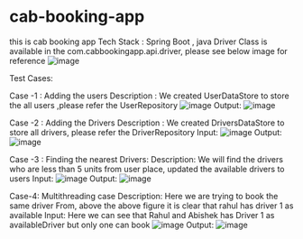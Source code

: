 # cab-booking-app
this is cab booking app
Tech Stack : Spring Boot , java
Driver Class is available in the com.cabbookingapp.api.driver, please see below image for reference
![image](https://github.com/appinikrishnachaitanya/cab-booking-app/assets/31736263/54d41935-fedf-4c5c-af7f-2b2c2108ee4c)

Test Cases:

Case -1 : Adding the users 
Description : 
We created UserDataStore to store the all users ,please refer the UserRepository 
![image](https://github.com/appinikrishnachaitanya/cab-booking-app/assets/31736263/33312585-b23c-4b44-9c7e-c3558c3753b5)
Output:
![image](https://github.com/appinikrishnachaitanya/cab-booking-app/assets/31736263/3330ffca-e99b-4616-b58d-f112fbd782cf)

Case -2 : Adding the Drivers
Description :
We created  DriversDataStore to store all drivers, please refer the DriverRepository
Input:
![image](https://github.com/appinikrishnachaitanya/cab-booking-app/assets/31736263/a112fca0-120c-4476-9b0e-0b3e41429a73)
Output:
![image](https://github.com/appinikrishnachaitanya/cab-booking-app/assets/31736263/4e7d5f1b-4178-44e3-8dce-e579e0471339)

Case -3 : Finding the nearest Drivers:
Description:
We will find the drivers who are less than 5 units from user place, updated the available drivers to users
Input:
![image](https://github.com/appinikrishnachaitanya/cab-booking-app/assets/31736263/376c9b99-c98b-421c-a6b8-1fc133349792)
Output:
![image](https://github.com/appinikrishnachaitanya/cab-booking-app/assets/31736263/3a41f0d9-05f3-4d55-ba6a-0955ba2ad8cd)

Case-4: Multithreading case
Description:
Here we are trying to book the same driver 
From, above the above figure it is clear that rahul has driver 1 as available
Input:
Here we can see that Rahul and Abishek has Driver 1 as availableDriver but only one can book
![image](https://github.com/appinikrishnachaitanya/cab-booking-app/assets/31736263/4d5724a0-aa89-48a5-a941-c65c7e8cb59d)
Output:
![image](https://github.com/appinikrishnachaitanya/cab-booking-app/assets/31736263/624ed190-3573-40e2-ae19-86bc2bf3a0b3)

